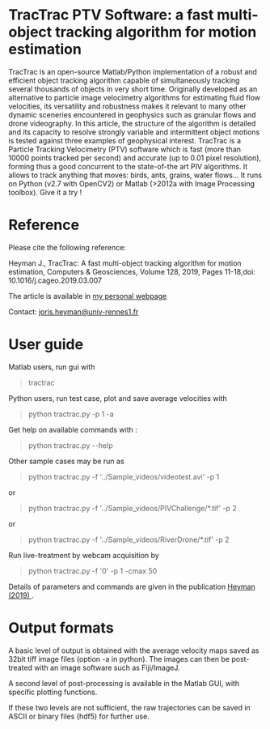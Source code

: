 # TracTrac PTV Software: a fast multi-object tracking algorithm for motion estimation

TracTrac is an open-source Matlab/Python implementation of a robust and efficient object tracking algorithm capable of simultaneously tracking several thousands of objects in very short time. Originally developed as an alternative to particle image velocimetry algorithms for estimating fluid flow velocities, its versatility and robustness makes it relevant to many other dynamic sceneries encountered in geophysics such as granular flows and drone videography. In this article, the structure of the algorithm is detailed and its capacity to resolve strongly variable and intermittent object motions is tested against three examples of geophysical interest.
TracTrac is a Particle Tracking Velocimetry (PTV) software which is fast (more than 10000 points tracked per second) and accurate (up to 0.01 pixel resolution), forming thus a good concurrent to the state-of-the art PIV algorithms. It allows to track anything that moves: birds, ants, grains, water flows... It runs on Python (v2.7 with OpenCV2) or Matlab (>2012a with Image Processing toolbox). Give it a try !


# Reference
Please cite the following reference:

Heyman J., TracTrac: A fast multi-object tracking algorithm for motion estimation, Computers & Geosciences, Volume 128, 2019, Pages 11-18,doi: 10.1016/j.cageo.2019.03.007

The article is available in <a href="https://perso.univ-rennes1.fr/joris.heyman/PDF/tractrac_final.pdf" > my personal webpage </a>

Contact: joris.heyman@univ-rennes1.fr 


# User guide

Matlab users, run gui with 
> tractrac 

Python users, run test case, plot and save average velocities with
> python tractrac.py -p 1 -a

Get help on available commands with :
> python tractrac.py --help

Other sample cases may be run as
> python tractrac.py -f '../Sample_videos/videotest.avi' -p 1

or
> python tractrac.py -f '../Sample_videos/PIVChallenge/*.tif' -p 2

or
> python tractrac.py -f '../Sample_videos/RiverDrone/*.tif' -p 2

Run live-treatment by webcam acquisition by
> python tractrac.py -f '0' -p 1 -cmax 50

Details of parameters and commands are given in the publication <a href="https://perso.univ-rennes1.fr/joris.heyman/PDF/tractrac_final.pdf" > Heyman (2019) </a>.

# Output formats

A basic level of output is obtained with the average velocity maps saved as 32bit tiff image files (option -a in python). The images can then be post-treated with an image software such as Fiji/ImageJ.

A second level of post-processing is available in the Matlab GUI, with specific plotting functions. 

If these two levels are not sufficient, the raw trajectories can be saved in ASCII or binary files (hdf5) for further use.
